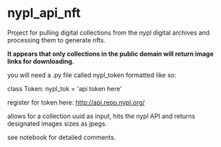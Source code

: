 # nypl_api_nft
Project for pulling digital collections from the nypl digital archives and processing them to generate nfts.

**It appears that only collections in the public domain will return image links for downloading.**

you will need a .py file called nypl_token formatted like so:

class Token:
    nypl_tok = 'api token here'
    
register for token here: http://api.repo.nypl.org/

allows for a collection uuid as input, hits the nypl API and returns designated images sizes as jpegs.

see notebook for detailed comments.
